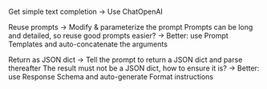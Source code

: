 Get simple text completion
-> Use ChatOpenAI

Reuse prompts
-> Modify & parameterize the prompt
Prompts can be long and detailed, so reuse good prompts easier?
-> Better: use Prompt Templates and auto-concatenate the arguments

Return as JSON dict
-> Tell the prompt to return a JSON dict and parse thereafter
The result must not be a JSON dict, how to ensure it is?
-> Better: use Response Schema and auto-generate Format instructions


